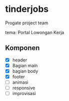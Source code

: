 # tinderjobs
Progate project team

tema: Portal Lowongan Kerja

## Komponen
- [x] header
- [x] Bagian main
- [x] bagian body
- [x] footer
- [ ] animasi
- [ ] responsive
- [ ] improvisasi
